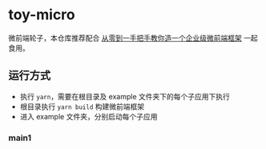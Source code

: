 # toy-micro
微前端轮子，本仓库推荐配合 [从零到一手把手教你造一个企业级微前端框架](https://github.com/KieSun/awesome-frontend-source-interpretation/blob/master/article/micro/%E5%BE%AE%E5%89%8D%E7%AB%AF.md) 一起食用。

## 运行方式

- 执行 `yarn`，需要在根目录及 example 文件夹下的每个子应用下执行
- 根目录执行 `yarn build` 构建微前端框架
- 进入 example 文件夹，分别启动每个子应用

### main1
